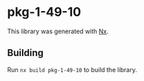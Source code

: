 # pkg-1-49-10

This library was generated with [Nx](https://nx.dev).

## Building

Run `nx build pkg-1-49-10` to build the library.
